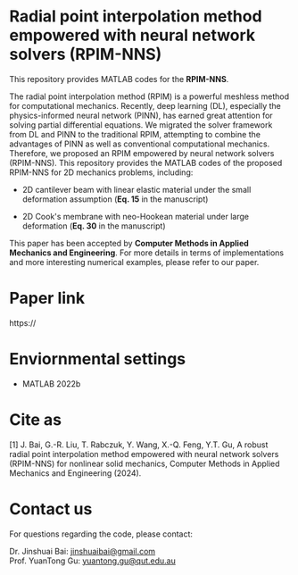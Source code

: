 # Radial point interpolation method empowered with neural network solvers (RPIM-NNS)

This repository provides MATLAB codes for the **RPIM-NNS**. 

The radial point interpolation method (RPIM) is a powerful meshless method for computational mechanics. Recently, deep learning (DL), especially the physics-informed neural network (PINN), has earned great attention for solving partial differential equations. We migrated the solver framework from DL and PINN to the traditional RPIM, attempting to combine the advantages of PINN as well as conventional computational mechanics. Therefore, we proposed an RPIM empowered by neural network solvers (RPIM-NNS). This repository provides the MATLAB codes of the proposed RPIM-NNS for 2D mechanics problems, including:

 - 2D cantilever beam with linear elastic material under the small deformation assumption (**Eq. 15** in the manuscript)
      
 - 2D Cook's membrane with neo-Hookean material under large deformation (**Eq. 30** in the manuscript)  
               
This paper has been accepted by **Computer Methods in Applied Mechanics and Engineering**. For more details in terms of implementations and more interesting numerical examples, please refer to our paper.

# Paper link
https://

# Enviornmental settings
 - MATLAB 2022b

# Cite as
[1] J. Bai, G.-R. Liu, T. Rabczuk, Y. Wang, X.-Q. Feng, Y.T. Gu, A robust radial point interpolation method empowered with neural network solvers (RPIM-NNS) for nonlinear solid mechanics, Computer Methods in Applied Mechanics and Engineering (2024). 

# Contact us
For questions regarding the code, please contact:

Dr. Jinshuai Bai: jinshuaibai@gmail.com  
Prof. YuanTong Gu: yuantong.gu@qut.edu.au  
